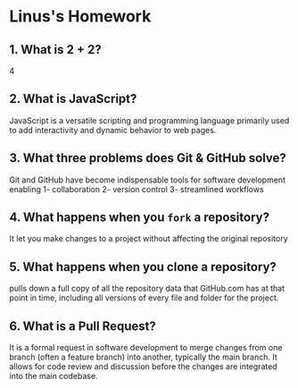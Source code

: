 # Linus's Homework

## 1. What is 2 + 2?

4

## 2. What is JavaScript?

JavaScript is a versatile scripting and programming language primarily used to add interactivity and dynamic behavior to web pages.

## 3. What three problems does Git & GitHub solve?

Git and GitHub have become indispensable tools for software development enabling 
1- collaboration 
2- version control 
3- streamlined workflows

## 4. What happens when you `fork` a repository?

It let you make changes to a project without affecting the original repository

## 5. What happens when you clone a repository?

pulls down a full copy of all the repository data that GitHub.com has at that point in time, including all versions of every file and folder for the project.

## 6. What is a Pull Request?

It is a formal request in software development to merge changes from one branch (often a feature branch) into another, typically the main branch. It allows for code review and discussion before the changes are integrated into the main codebase. 
